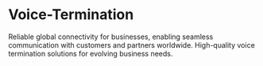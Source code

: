 # Voice-Termination
Reliable global connectivity for businesses, enabling seamless communication with customers and partners worldwide. High-quality voice termination solutions for evolving business needs.
